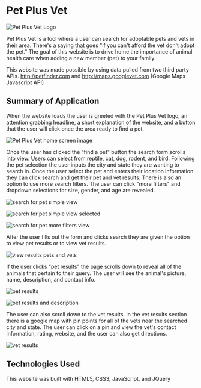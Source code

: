 # Pet Plus Vet
![Pet Plus Vet Logo](https://rigby33.github.io/pet-plus-vet-api-project/images/logo-readme.png)

Pet Plus Vet is a tool where a user can search for adoptable pets and vets in their area. There's a saying that goes "if you can't afford the vet don't adopt the pet." The goal of this website is to drive home the importance of animal health care when adding a new member (pet) to your family.

This website was made possible by using data pulled from two third party APIs. http://petfinder.com and http://maps.googlevet.com (Google Maps Javascript API)

## Summary of Application

When the website loads the user is greeted with the Pet Plus Vet logo, an attention grabbing headline, a short explanation of the website, and a button that the user will click once the area ready to find a pet.

![Pet Plus Vet home screen image](https://rigby33.github.io/pet-plus-vet-api-project/images/image-1.jpg)

Once the user has clicked the "find a pet" button the search form scrolls into view. Users can select from reptile, cat, dog, rodent, and bird. Following the pet selection the user inputs the city and state they are wanting to search in. Once the user select the pet and enters their location information they can click search and get their pet and vet results. There is also an option to use more search filters. The user can click "more filters" and dropdown selections for size, gender, and age are revealed.

![search for pet simple view](https://rigby33.github.io/pet-plus-vet-api-project/images/image-2.jpg)

![search for pet simple view selected](https://rigby33.github.io/pet-plus-vet-api-project/images/image-3.jpg)

![search for pet more filters view](https://rigby33.github.io/pet-plus-vet-api-project/images/image-4.jpg)

After the user fills out the form and clicks search they are given the option to view pet results or to view vet results.

![view results pets and vets](https://rigby33.github.io/pet-plus-vet-api-project/images/image-5.jpg)

If the user clicks "pet results" the page scrolls down to reveal all of the animals that pertain to their query. The user will see the animal's picture, name, description, and contact info.

![pet results](https://rigby33.github.io/pet-plus-vet-api-project/images/image-6.jpg)

![pet results and description](https://rigby33.github.io/pet-plus-vet-api-project/images/image-7.jpg)

The user can also scroll down to the vet results. In the vet results section there is a google map with pin points for all of the vets near the searched city and state. The user can click on a pin and view the vet's contact information, rating, website, and the user can also get directions.

![vet results](https://rigby33.github.io/pet-plus-vet-api-project/images/image-8.jpg)

## Technologies Used
This website was built with HTML5, CSS3, JavaScript, and JQuery
